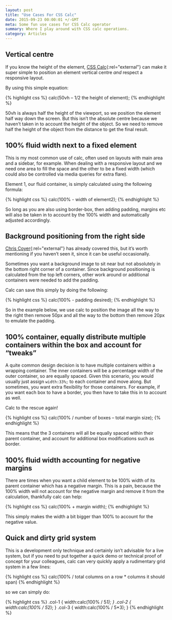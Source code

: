 ```yaml
---
layout: post
title: "Use Cases For CSS Calc"
date: 2015-09-23 00:00:01 +/-GMT
meta: Some fun use cases for CSS Calc operator
summary: Where I play around with CSS calc operations.
category: Articles
---
```


## Vertical centre

If you know the height of the element, [CSS Calc](https://developer.mozilla.org/en-US/docs/Web/CSS/calc){:rel="external"} can make it super simple to position an element vertical centre *and* respect a responsive layout.

By using this simple equation:

{% highlight css %}
calc(50vh – 1/2 the height of element);
{% endhighlight %}

50vh is always half the height of the viewport, so we position the element half way down the screen. But this isn’t the absolute centre because we haven’t taken in to account the height of the object. So we need to remove half the height of the object from the distance to get the final result.

## 100% fluid width next to a fixed element

This is my most common use of calc, often used on layouts with main area and a sidebar, for example. When dealing with a responsive layout and we need one area to fill the space and the other to be a fixed width (which could also be controlled via media queries for extra flare).

Element 1, our fluid container, is simply calculated using the following formula:

{% highlight css %}
calc(100% - width of element2);
{% endhighlight %}

So long as you are also using border-box, then adding padding, margins etc will also be taken in to account by the 100% width and automatically adjusted accordingly.

## Background positioning from the right side

[Chris Coyer](https://css-tricks.com/a-couple-of-use-cases-for-calc/){:rel="external"} has already covered this, but it’s worth mentioning if you haven’t seen it, since it can be useful occasionally.

Sometimes you want a background image to sit near but not absolutely in the bottom right corner of a container. Since background positioning is calculated from the top left corners, other work around or additional containers were needed to add the padding.

Calc can save this simply by doing the following:

{% highlight css %}
calc(100% - padding desired);
{% endhighlight %}

So in the example below, we use calc to position the image all the way to the right then remove 50px and all the way to the  bottom then remove 20px to emulate the padding.

## 100% container, equally distribute multiple containers within the box and account for “tweaks”

A quite common design decision is to have multiple containers within a wrapping container. The inner containers will be a percentage width of the outer container, so are equally spaced. Given this scenario, you would usually just assign ```width:33%;``` to each container and move along. But sometimes, you want extra flexibility for those containers. For example, if you want each box to have a border, you then have to take this in to account as well.

Calc to the rescue again!

{% highlight css %}
calc(100% / number of boxes – total margin size);
{% endhighlight %}

This means that the 3 containers will all be equally spaced within their parent container, and account for additional box modifications such as border.

## 100% fluid width accounting for negative margins

There are times when you want a child element to be 100% width of its parent container which has a negative margin. This is a pain, because the 100% width will not account for the negative margin and remove it from the calculation, thankfully calc can help:

{% highlight css %}
calc(100% + margin width);
{% endhighlight %}

This simply makes the width a bit bigger than 100% to account for the negative value.

## Quick and dirty grid system

This is a development only technique and certainly isn’t advisable for a live system, but if you need to put together a quick demo or technical proof of concept for your colleagues, calc can very quickly apply a rudimentary grid system in a few lines:

{% highlight css %}
calc(100% / total columns on a row * columns it should span)
{% endhighlight %}

so we can simply do:

{% highlight css %}
.col-1 { width:calc(100% / 5*1); }
.col-2 { width:calc(100% / 5*2); }
.col-3 { width:calc(100% / 5*3); }
{% endhighlight %}
